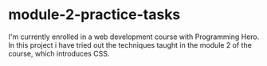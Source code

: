 # module-2-practice-tasks

I'm currently enrolled in a web development course with Programming Hero. In this project i have tried out the techniques taught in the module 2 of the course, which introduces CSS.
